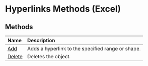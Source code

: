 
# Hyperlinks Methods (Excel)

## Methods



|**Name**|**Description**|
|:-----|:-----|
| [Add](6b1299b1-c204-f0f1-c328-768c8efdb0cd.md)|Adds a hyperlink to the specified range or shape.|
| [Delete](6875e532-a1af-2080-f80e-89d651294db0.md)|Deletes the object.|
